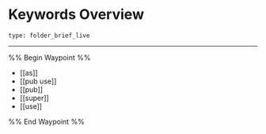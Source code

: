 # Keywords Overview
 
```ccard
type: folder_brief_live
```
 
---

%% Begin Waypoint %%
- [[as]]
- [[pub use]]
- [[pub]]
- [[super]]
- [[use]]

%% End Waypoint %%